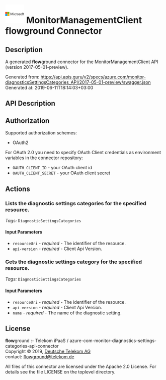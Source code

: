 # ![LOGO](logo.png) MonitorManagementClient **flow**ground Connector

## Description

A generated **flow**ground connector for the MonitorManagementClient API (version 2017-05-01-preview).

Generated from: https://api.apis.guru/v2/specs/azure.com/monitor-diagnosticsSettingsCategories_API/2017-05-01-preview/swagger.json<br/>
Generated at: 2019-06-11T18:14:03+03:00

## API Description



## Authorization

Supported authorization schemes:
- OAuth2

For OAuth 2.0 you need to specify OAuth Client credentials as environment variables in the connector repository:
* `OAUTH_CLIENT_ID` - your OAuth client id
* `OAUTH_CLIENT_SECRET` - your OAuth client secret

## Actions

### Lists the diagnostic settings categories for the specified resource.

*Tags:* `DiagnosticSettingsCategories`

#### Input Parameters
* `resourceUri` - _required_ - The identifier of the resource.
* `api-version` - _required_ - Client Api Version.

### Gets the diagnostic settings category for the specified resource.

*Tags:* `DiagnosticSettingsCategories`

#### Input Parameters
* `resourceUri` - _required_ - The identifier of the resource.
* `api-version` - _required_ - Client Api Version.
* `name` - _required_ - The name of the diagnostic setting.

## License

**flow**ground :- Telekom iPaaS / azure-com-monitor-diagnostics-settings-categories-api-connector<br/>
Copyright © 2019, [Deutsche Telekom AG](https://www.telekom.de)<br/>
contact: flowground@telekom.de

All files of this connector are licensed under the Apache 2.0 License. For details
see the file LICENSE on the toplevel directory.
